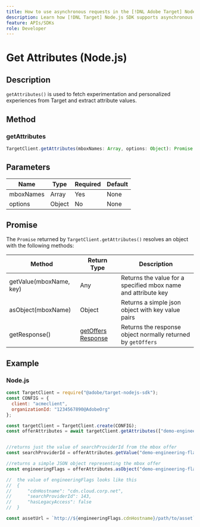 ```yaml
---
title: How to use asynchronous requests in the [!DNL Adobe Target] Node.js SDK
description: Learn how [!DNL Target] Node.js SDK supports asynchronous requests, which can reduce the effective target time to zero.
feature: APIs/SDKs
role: Developer
---
```


# Get Attributes (Node.js)

## Description

`getAttributes()` is used to fetch experimentation and personalized experiences from Target and extract attribute values.

## Method

### getAttributes

```js
TargetClient.getAttributes(mboxNames: Array, options: Object): Promise
```

## Parameters

|Name|Type|Required|Default|
| --- | --- | --- |--- |
|mboxNames|Array|Yes|None|
|options|Object|No|None|

## Promise

The `Promise` returned by `TargetClient.getAttributes()` resolves an object with the following methods:

|Method|Return Type|Description|
| --- | --- | --- |
|getValue(mboxName, key)|Any|Returns the value for a specified mbox name and attribute key|
|asObject(mboxName)|Object|Returns a simple json object with key value pairs|
|getResponse()|[getOffers Response](https://github.com/jasonwaters/target-nodejs-sdk#targetclientgetoffers)|Returns the response object normally returned by `getOffers`|

## Example

### Node.js

```js
const TargetClient = require("@adobe/target-nodejs-sdk");
const CONFIG = {
  client: "acmeclient",
  organizationId: "1234567890@AdobeOrg"
};

const targetClient = TargetClient.create(CONFIG);
const offerAttributes = await targetClient.getAttributes(["demo-engineering-flags"]);


//returns just the value of searchProviderId from the mbox offer
const searchProviderId = offerAttributes.getValue("demo-engineering-flags", "searchProviderId");

//returns a simple JSON object representing the mbox offer
const engineeringFlags = offerAttributes.asObject("demo-engineering-flags");

//  the value of engineeringFlags looks like this
//  {
//      "cdnHostname": "cdn.cloud.corp.net",
//      "searchProviderId": 143,
//      "hasLegacyAccess": false
//  }

const assetUrl = `http://${engineeringFlags.cdnHostname}/path/to/asset`;
```
